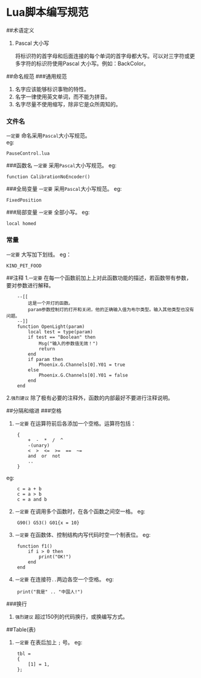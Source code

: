 Lua脚本编写规范
===============================
##术语定义
1. Pascal 大小写

	将标识符的首字母和后面连接的每个单词的首字母都大写。可以对三字符或更多字符的标识符使用Pascal 大小写。例如：BackColor。

##命名规范
###通用规范
1. 名字应该能够标识事物的特性。
2. 名字一律使用英文单词，而不能为拼音。
3. 名字尽量不使用缩写，除非它是众所周知的。

### 文件名
`一定要` 命名采用`Pascal`大小写规范。	
eg: 
```
PauseControl.lua
```

###函数名
`一定要` 采用`Pascal`大小写规范。
eg:
```
function CalibrationNoEncoder()
```
###全局变量
`一定要` 采用`Pascal`大小写规范。
eg: 
```
FixedPosition
``` 
###局部变量
`一定要` 全部小写。
eg:
```
local homed
```
### 常量
`一定要` 大写加下划线。
eg：
```
KIND_PET_FOOD 
``` 

##注释
1.`一定要` 在每一个函数前加上上对此函数功能的描述，若函数带有参数，要对参数进行解释。
```
	--[[
		这是一个开灯的函数。
		param参数控制灯的打开和关闭，他的正确输入值为布尔类型。输入其他类型也没有问题。
	--]]
	function OpenLight(param)
		local test = type(param)
		if test == "Boolean" then
			Msg("输入的参数值无效！")
			return
		end
		if param then
			Phoenix.G.Channels[0].Y01 = true
		else
			Phoenix.G.Channels[0].Y01 = false
		end
	end
```
2.`强烈建议` 除了极有必要的注释外，函数的内部最好不要进行注释说明。

##分隔和缩进
###空格
1. `一定要` 在运算符前后各添加一个空格。运算符包括：
```
	{
		+  -  *  /  ^
		-(unary)
		<  >  <=  >=  ==  ~=
		and  or  not
		..  
	}
```
eg:
```
	c = a + b
	c = a > b 
	c = a and b 
```
2. `一定要` 在调用多个函数时，在各个函数之间空一格。
eg: 
```
	G90() G53() G01{x = 10}
```

3. `一定要` 在函数体、控制结构内写代码时空一个制表位。
eg:
```
	function f1()
		if i > 0 then
			print("OK!")
		end
	end
```
4. `一定要` 在连接符`..`两边各空一个空格。
eg:
```
	print("我是" .. "中国人!")
```
###换行

1. `强烈建议` 超过150列的代码换行，或换编写方式。

##Table(表)
1. `一定要` 在表后加上 `;` 号。
eg:
```
	tbl = 
	{
		[1] = 1,
	};	
```


